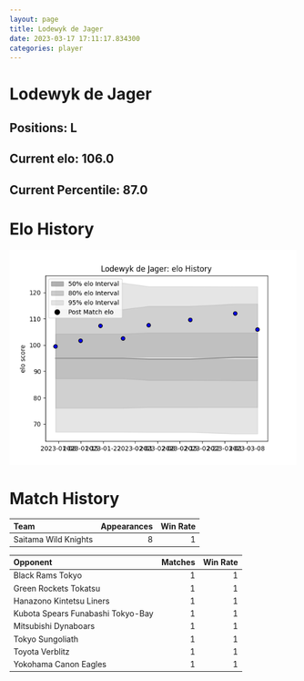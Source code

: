 ```yaml
---  
layout: page  
title: Lodewyk de Jager  
date: 2023-03-17 17:11:17.834300  
categories: player  
---
```

# Lodewyk de Jager

## Positions: L

## Current elo: 106.0

## Current Percentile: 87.0

# Elo History


![elo history](history_LodewykdeJager.png)
# Match History


| Team                 |   Appearances |   Win Rate |
|:---------------------|--------------:|-----------:|
| Saitama Wild Knights |             8 |          1 |

| Opponent                          |   Matches |   Win Rate |
|:----------------------------------|----------:|-----------:|
| Black Rams Tokyo                  |         1 |          1 |
| Green Rockets Tokatsu             |         1 |          1 |
| Hanazono Kintetsu Liners          |         1 |          1 |
| Kubota Spears Funabashi Tokyo-Bay |         1 |          1 |
| Mitsubishi Dynaboars              |         1 |          1 |
| Tokyo Sungoliath                  |         1 |          1 |
| Toyota Verblitz                   |         1 |          1 |
| Yokohama Canon Eagles             |         1 |          1 |